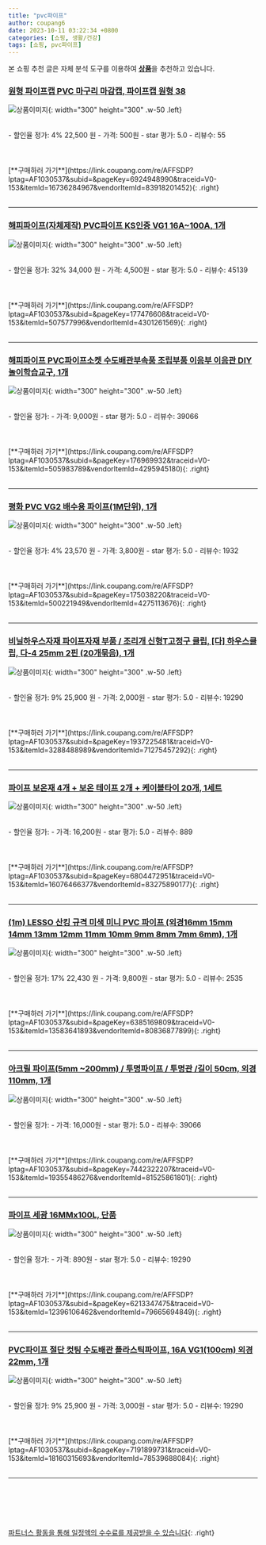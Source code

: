 ```yaml
---
title: "pvc파이프"
author: coupang6
date: 2023-10-11 03:22:34 +0800
categories: [쇼핑, 생활/건강]
tags: [쇼핑, pvc파이프]
---
```


본 쇼핑 추천 글은 자체 분석 도구를 이용하여 [**상품**](https://link.coupang.com/a/bao1ui)을 추천하고 있습니다.

### [원형 파이프캡 PVC 마구리 마감캡, 파이프캡 원형 38](https://link.coupang.com/re/AFFSDP?lptag=AF1030537&subid=&pageKey=6924948990&traceid=V0-153&itemId=16736284967&vendorItemId=83918201452)

![상품이미지](https://thumbnail9.coupangcdn.com/thumbnails/remote/230x230ex/image/vendor_inventory/7cc7/66c4741aeb214e60ef87f2042fe6622a4dcfef8c6bc4143b100ac05d969e.png){: width="300" height="300" .w-50 .left}


<br>
- 할인율 정가: 4%  22,500   원
- 가격: 500원
- star 평가: 5.0
- 리뷰수: 55
<br>
<br>
<br>
<br>
[**구매하러 가기**](https://link.coupang.com/re/AFFSDP?lptag=AF1030537&subid=&pageKey=6924948990&traceid=V0-153&itemId=16736284967&vendorItemId=83918201452){: .right}
<br>
<br>

---

### [해피파이프(자체제작) PVC파이프 KS인증 VG1 16A~100A, 1개](https://link.coupang.com/re/AFFSDP?lptag=AF1030537&subid=&pageKey=177476608&traceid=V0-153&itemId=507577996&vendorItemId=4301261569)

![상품이미지](https://thumbnail9.coupangcdn.com/thumbnails/remote/230x230ex/image/vendor_inventory/images/2019/01/17/11/9/ff822976-0079-4d46-88f5-fe88d2f32dbc.jpg){: width="300" height="300" .w-50 .left}


<br>
- 할인율 정가: 32%  34,000   원
- 가격: 4,500원
- star 평가: 5.0
- 리뷰수: 45139
<br>
<br>
<br>
<br>
[**구매하러 가기**](https://link.coupang.com/re/AFFSDP?lptag=AF1030537&subid=&pageKey=177476608&traceid=V0-153&itemId=507577996&vendorItemId=4301261569){: .right}
<br>
<br>

---

### [해피파이프 PVC파이프소켓 수도배관부속품 조립부품 이음부 이음관 DIY 놀이학습교구, 1개](https://link.coupang.com/re/AFFSDP?lptag=AF1030537&subid=&pageKey=176969932&traceid=V0-153&itemId=505983789&vendorItemId=4295945180)

![상품이미지](https://thumbnail9.coupangcdn.com/thumbnails/remote/230x230ex/image/vendor_inventory/images/2019/01/15/16/6/53a2e197-fd42-4552-9675-ceffeea3139a.jpg){: width="300" height="300" .w-50 .left}


<br>
- 할인율 정가: 
- 가격: 9,000원
- star 평가: 5.0
- 리뷰수: 39066
<br>
<br>
<br>
<br>
[**구매하러 가기**](https://link.coupang.com/re/AFFSDP?lptag=AF1030537&subid=&pageKey=176969932&traceid=V0-153&itemId=505983789&vendorItemId=4295945180){: .right}
<br>
<br>

---

### [평화 PVC VG2 배수용 파이프(1M단위), 1개](https://link.coupang.com/re/AFFSDP?lptag=AF1030537&subid=&pageKey=175038220&traceid=V0-153&itemId=500221949&vendorItemId=4275113676)

![상품이미지](https://thumbnail6.coupangcdn.com/thumbnails/remote/230x230ex/image/vendor_inventory/images/2019/01/08/16/1/e5dbb321-1e84-4a15-ab9f-54008593c7df.jpg){: width="300" height="300" .w-50 .left}


<br>
- 할인율 정가: 4%  23,570   원
- 가격: 3,800원
- star 평가: 5.0
- 리뷰수: 1932
<br>
<br>
<br>
<br>
[**구매하러 가기**](https://link.coupang.com/re/AFFSDP?lptag=AF1030537&subid=&pageKey=175038220&traceid=V0-153&itemId=500221949&vendorItemId=4275113676){: .right}
<br>
<br>

---

### [비닐하우스자재 파이프자재 부품 / 조리개 신형T고정구 클립, [다] 하우스클립, 다-4 25mm 2핀 (20개묶음), 1개](https://link.coupang.com/re/AFFSDP?lptag=AF1030537&subid=&pageKey=1937225481&traceid=V0-153&itemId=3288488989&vendorItemId=71275457292)

![상품이미지](https://thumbnail9.coupangcdn.com/thumbnails/remote/230x230ex/image/vendor_inventory/326b/3da912fb9766465f0179de240ef4fdecc7dd34bbb4a19f3ef6c71ba33fa7.jpg){: width="300" height="300" .w-50 .left}


<br>
- 할인율 정가: 9%  25,900   원
- 가격: 2,000원
- star 평가: 5.0
- 리뷰수: 19290
<br>
<br>
<br>
<br>
[**구매하러 가기**](https://link.coupang.com/re/AFFSDP?lptag=AF1030537&subid=&pageKey=1937225481&traceid=V0-153&itemId=3288488989&vendorItemId=71275457292){: .right}
<br>
<br>

---

### [파이프 보온재 4개 + 보온 테이프 2개 + 케이블타이 20개, 1세트](https://link.coupang.com/re/AFFSDP?lptag=AF1030537&subid=&pageKey=6804472951&traceid=V0-153&itemId=16076466377&vendorItemId=83275890177)

![상품이미지](https://thumbnail9.coupangcdn.com/thumbnails/remote/230x230ex/image/vendor_inventory/f33e/21c14a37713c607be24e79f2f296fdf4014705602bcc2f87b964beafc8aa.jpg){: width="300" height="300" .w-50 .left}


<br>
- 할인율 정가: 
- 가격: 16,200원
- star 평가: 5.0
- 리뷰수: 889
<br>
<br>
<br>
<br>
[**구매하러 가기**](https://link.coupang.com/re/AFFSDP?lptag=AF1030537&subid=&pageKey=6804472951&traceid=V0-153&itemId=16076466377&vendorItemId=83275890177){: .right}
<br>
<br>

---

### [(1m) LESSO 산킹 규격 미색 미니 PVC 파이프 (외경﻿16mm 15mm 14mm 13mm 12mm 11mm 10mm 9mm 8mm 7mm 6mm), 1개](https://link.coupang.com/re/AFFSDP?lptag=AF1030537&subid=&pageKey=6385169809&traceid=V0-153&itemId=13583641893&vendorItemId=80836877899)

![상품이미지](https://thumbnail10.coupangcdn.com/thumbnails/remote/230x230ex/image/vendor_inventory/1794/827a1190045c1c00dcad74a0815967735a6f2ca221f20328dbc679cb6392.jpg){: width="300" height="300" .w-50 .left}


<br>
- 할인율 정가: 17%  22,430   원
- 가격: 9,800원
- star 평가: 5.0
- 리뷰수: 2535
<br>
<br>
<br>
<br>
[**구매하러 가기**](https://link.coupang.com/re/AFFSDP?lptag=AF1030537&subid=&pageKey=6385169809&traceid=V0-153&itemId=13583641893&vendorItemId=80836877899){: .right}
<br>
<br>

---

### [아크릴 파이프(5mm ~200mm) / 투명파이프 / 투명관 /길이 50cm, 외경 110mm, 1개](https://link.coupang.com/re/AFFSDP?lptag=AF1030537&subid=&pageKey=7442322207&traceid=V0-153&itemId=19355486276&vendorItemId=81525861801)

![상품이미지](https://thumbnail9.coupangcdn.com/thumbnails/remote/230x230ex/image/vendor_inventory/2fc8/aa0bf1e611e09c75bbdb6ffb5eb1583d8c9206c73612527ebe540602bf31.jpg){: width="300" height="300" .w-50 .left}


<br>
- 할인율 정가: 
- 가격: 16,000원
- star 평가: 5.0
- 리뷰수: 39066
<br>
<br>
<br>
<br>
[**구매하러 가기**](https://link.coupang.com/re/AFFSDP?lptag=AF1030537&subid=&pageKey=7442322207&traceid=V0-153&itemId=19355486276&vendorItemId=81525861801){: .right}
<br>
<br>

---

### [파이프 세광 16MMx100L, 단품](https://link.coupang.com/re/AFFSDP?lptag=AF1030537&subid=&pageKey=6213347475&traceid=V0-153&itemId=12396106462&vendorItemId=79665694849)

![상품이미지](https://thumbnail6.coupangcdn.com/thumbnails/remote/230x230ex/image/vendor_inventory/8f67/75bff244a4e096adfacb1c878191c9448476456963d6b6494f4583d3a898.jpg){: width="300" height="300" .w-50 .left}


<br>
- 할인율 정가: 
- 가격: 890원
- star 평가: 5.0
- 리뷰수: 19290
<br>
<br>
<br>
<br>
[**구매하러 가기**](https://link.coupang.com/re/AFFSDP?lptag=AF1030537&subid=&pageKey=6213347475&traceid=V0-153&itemId=12396106462&vendorItemId=79665694849){: .right}
<br>
<br>

---

### [PVC파이프 절단 컷팅 수도배관 플라스틱파이프, 16A VG1(100cm) 외경22mm, 1개](https://link.coupang.com/re/AFFSDP?lptag=AF1030537&subid=&pageKey=7191899731&traceid=V0-153&itemId=18160315693&vendorItemId=78539688084)

![상품이미지](https://thumbnail9.coupangcdn.com/thumbnails/remote/230x230ex/image/vendor_inventory/3b2f/3e6637e33f74c89b23329053fd5aa70d10e75a87a49aa3a4bcc28e1eac37.PNG){: width="300" height="300" .w-50 .left}


<br>
- 할인율 정가: 9%  25,900   원
- 가격: 3,000원
- star 평가: 5.0
- 리뷰수: 19290
<br>
<br>
<br>
<br>
[**구매하러 가기**](https://link.coupang.com/re/AFFSDP?lptag=AF1030537&subid=&pageKey=7191899731&traceid=V0-153&itemId=18160315693&vendorItemId=78539688084){: .right}
<br>
<br>

---
<br><br><br><br><br> [파트너스 활동을 통해 일정액의 수수료를 제공받을 수 있습니다](https://link.coupang.com/a/bao1ui){: .right}